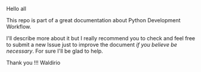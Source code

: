 Hello all

This repo is part of a great documentation about Python Development Workflow.

I'll describe more about it but I really recommend you to check and feel free to submit a new Issue just to improve the document *if you believe be necessary*. For sure I'll be glad to help.

Thank you !!!
Waldirio
